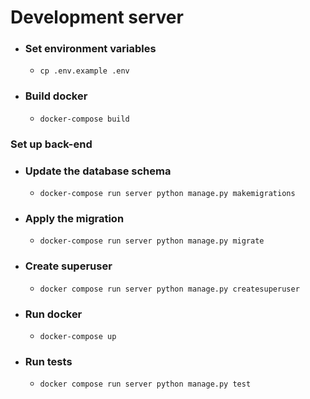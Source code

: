 # Development server

- ### Set environment variables

  - `cp .env.example .env`

- ### Build docker

  - `docker-compose build`

### Set up back-end

- ### Update the database schema

  - `docker-compose run server python manage.py makemigrations`

- ### Apply the migration

  - `docker-compose run server python manage.py migrate`

- ### Create superuser

  - `docker compose run server python manage.py createsuperuser`

- ### Run docker

  - `docker-compose up`

- ### Run tests

  - `docker compose run server python manage.py test`

